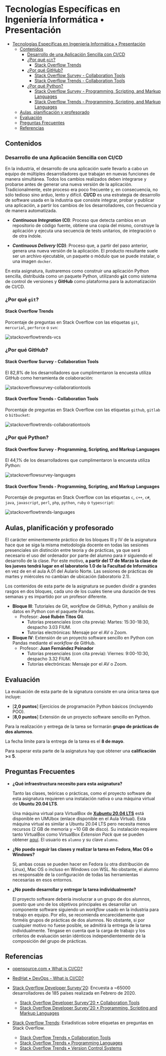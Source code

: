# Tecnologías Específicas en Ingeniería Informática • Presentación

- [Tecnologías Específicas en Ingeniería Informática • Presentación](#tecnologías-específicas-en-ingeniería-informática--presentación)
  - [Contenidos](#contenidos)
    - [Desarrollo de una Aplicación Sencilla con CI/CD](#desarrollo-de-una-aplicación-sencilla-con-cicd)
    - [¿Por qué `git`?](#por-qué-git)
      - [Stack Overflow Trends](#stack-overflow-trends)
    - [¿Por qué GitHub?](#por-qué-github)
      - [Stack Overflow Survey - Collaboration Tools](#stack-overflow-survey---collaboration-tools)
      - [Stack Overflow Trends - Collaboration Tools](#stack-overflow-trends---collaboration-tools)
    - [¿Por qué Python?](#por-qué-python)
      - [Stack Overflow Survey - Programming, Scripting, and Markup Languages](#stack-overflow-survey---programming-scripting-and-markup-languages)
      - [Stack Overflow Trends - Programming, Scripting, and Markup Languages](#stack-overflow-trends---programming-scripting-and-markup-languages)
  - [Aulas, planificación y profesorado](#aulas-planificación-y-profesorado)
  - [Evaluación](#evaluación)
  - [Preguntas Frecuentes](#preguntas-frecuentes)
  - [Referencias](#referencias)

## Contenidos

### Desarrollo de una Aplicación Sencilla con CI/CD

En la industria, el desarrollo de una aplicación suele llevarlo a cabo un equipo
de múltiples desarrolladores que trabajan en nuevas funciones de manera
simultánea. Todos los cambios realizados deben integrarse y probarse antes de
generar una nueva versión de la aplicación. Tradicionalmente, este proceso era
poco frecuente y, en consecuencia, no sólo tedioso sino arduo, lento y difícil.
**CI/CD** es una estrategia de desarrollo de software usada en la industria que
consiste integrar, probar y publicar una aplicación, a partir los cambios de los
desarrolladores, con frecuencia y de manera automatizada.

- ***Continuous Integration* (CI)**: Proceso que detecta cambios en un
  repositorio de código fuente, obtiene una copia del mismo, construye la
  aplicación y ejecuta una secuencia de tests unitarios, de integración o de
  otra índole.

- ***Continuous Delivery* (CD)**: Proceso que, a partir del paso anterior,
  genera una nueva versión de la aplicación. El producto resultante suele ser un
  archivo ejecutable, un paquete o módulo que se puede instalar, o una imagen
  `docker`.

En esta asignatura, ilustraremos como construir una aplicación Python sencilla,
distribuida como un paquete Python, utilizando **`git`** como sistema de control
de versiones y **GitHub** como plataforma para la automatización de CI/CD.

### ¿Por qué `git`?

#### Stack Overflow Trends

Porcentaje de preguntas en Stack Overflow con las etiquetas `git`, `mercurial`,
`perforce` o `svn`:

![stackoverflowtrends-vcs](./img/stackoverflowtrends-vcs.svg)

### ¿Por qué GitHub?

#### Stack Overflow Survey - Collaboration Tools

El 82,8% de los desarrolladores que cumplimentaron la encuesta utiliza GitHub
como herramienta de colaboración:

![stackoverflowsurvey-collaborationtools](./img/stackoverflowsurvey-collaborationtools.png)

#### Stack Overflow Trends - Collaboration Tools

Porcentaje de preguntas en Stack Overflow con las etiquetas `github`, `gitlab` o
`bitbucket`:

![stackoverflowtrends-collaborationtools](./img/stackoverflowtrends-collaborationtools.svg)

### ¿Por qué Python?

#### Stack Overflow Survey - Programming, Scripting, and Markup Languages

El 44,1% de los desarrolladores que cumplimentaron la encuesta utiliza Python:

![stackoverflowsurvey-languages](./img/stackoverflowsurvey-languages.png)

#### Stack Overflow Trends - Programming, Scripting, and Markup Languages

Porcentaje de preguntas en Stack Overflow con las etiquetas `c`, `c++`, `c#`,
`java`, `javascript`, `perl`, `php`, `python`, `ruby` o `typescript`:

![stackoverflowtrends-languages](./img/stackoverflowtrends-languages.svg)

## Aulas, planificación y profesorado

El carácter eminentemente práctico de los bloques III y IV de la asignatura hace
que se siga la misma metodología docente en todas las sesiones presenciales sin
distinción entre teoría y de prácticas, ya que será necesario el uso del
ordenador por parte del alumno para ir siguiendo el desarrollo de la clase. Por
este motivo, **a partir del 17 de Marzo la clase de los jueves tendrá lugar en
el laboratorio 1.0 de la Facultad de Informática** en vez de en el aula A.01 del
Aulario Norte. Las sesiones de prácticas de martes y miércoles no cambian de
ubicación (laboratorio 2.1).

Los contenidos de esta parte de la asignatura se pueden dividir a grandes rasgos
en dos bloques, cada uno de los cuales tiene una duración de tres semanas y es
impartido por un profesor diferente.

- **Bloque III**: Tutoriales de Git, *workflow* de GitHub, Python y análisis de
  datos en Python con el paquete Pandas.
  - Profesor: **José Rubén Titos Gil**.
    - Tutorías presenciales (con cita previa): Martes: 15:30-18:30, despacho
      3.03 FIUM.
    - Tutorías electrónicas: Mensaje por el AV o Zoom.
- **Bloque IV**: Extensión de un proyecto software sencillo en Python con
  Pandas mediante el *workflow* de GitHub.
  - Profesor: **Juan Fernández Peinador**
    - Tutorías presenciales (con cita previa): Viernes: 9:00-10:30, despacho
      3.32 FIUM.
    - Tutorías electrónicas: Mensaje por el AV o Zoom.

## Evaluación

La evaluación de esta parte de la signatura consiste en una única tarea que
incluye:

- [**2,0 puntos**] Ejercicios de programación Python básicos (incluyendo POO).
- [**8,0 puntos**] Extensión de un proyecto software sencillo en Python.

Para la realización y entrega de la tarea se formarán **grupo de prácticas de
dos alumnos**.

La fecha límite para la entrega de la tarea es el **8 de mayo**.

Para superar esta parte de la asignatura hay que obtener una **calificación \>=
5**.

## Preguntas Frecuentes

- **¿Qué infraestructura necesito para esta asignatura?**
  
  Tanto las clases, teóricas o prácticas, como el proyecto software de esta
  asignatura requieren una instalación nativa o una máquina virtual de **Ubuntu
  20.04 LTS**.

  Una máquina virtual para VirtualBox de [**Xubuntu 20.04
  LTS**](https://xubuntu.org/) está disponible en UMUbox (enlace disponible en
  el Aula Virtual). Esta máquina virtual es similar a Ubuntu 20.04 LTS pero
  necesita menos recursos (2 GB de memoria y ~10 GB de disco). Su instalación
  requiere tanto VirtualBox como VirtualBox *Extension Pack* que se pueden
  obtener [aquí](https://www.virtualbox.org/wiki/Downloads). El usuario es
  `alumno` y su clave `alumno`.

- **¿No puedo seguir las clases y realizar la tarea en Fedora, Mac OS o Windows?**

  Sí, ambas cosas se pueden hacer en Fedora (u otra distribución de Linux), Mac
  OS o incluso en Windows con WSL. No obstante, el alumno es responsable de la
  configuración de todas las herramientas necesarias en esos entornos.

- **¿No puedo desarrollar y entregar la tarea individualmente?**

  El proyecto software debería involucrar a un grupo de dos alumnos, puesto que
  uno de los objetivos principales es desarrollar un componente software
  siguiendo un *workflow* usado en la industria para trabajo en equipo. Por
  ello, se recomienda encarecidamente que forméis grupos de prácticas de dos
  alumnos. No obstante, si por cualquier motivo no fuese posible, se admitirá la
  entrega de la tarea individualmente. Téngase en cuenta que la carga de trabajo
  y los criterios de evaluación serán idénticos independientemente de la
  composición del grupo de prácticas.

## Referencias

- [opensource.com • What is CI/CD?](https://opensource.com/article/18/8/what-cicd)
- [RedHat • DevOps - What is CI/CD?](https://www.redhat.com/en/topics/devops/what-is-ci-cd)

- [Stack Overflow Developer Survey'20](https://insights.stackoverflow.com/survey/2020):
  Encuesta a ~65000 desarrolladores de 185 países realizada en Febrero de 2020.
  - [Stack Overflow Developer Survey'20 • Collaboration Tools](https://insights.stackoverflow.com/survey/2020#technology-collaboration-tools)
  - [Stack Overflow Developer Survey'20 • Programming, Scripting and Markup Languages](https://insights.stackoverflow.com/survey/2020#technology-programming-scripting-and-markup-languages)

- [Stack Overflow Trends](https://insights.stackoverflow.com/trends):
  Estadísticas sobre etiquetas en preguntas en Stack Overflow.
  - [Stack Overflow Trends • Collaboration Tools](https://insights.stackoverflow.com/trends?tags=github%2Cgitlab%2Cbitbucket)
  - [Stack Overflow Trends • Programming Languages](https://insights.stackoverflow.com/trends?tags=c%2Cc%2B%2B%2Cc%23%2Cjava%2Cjavascript%2Cperl%2Cphp%2Cpython%2Cruby%2Ctypescript)
  - [Stack Overflow Trends • Version Control Systems](https://insights.stackoverflow.com/trends?tags=git%2Cmercurial%2Cperforce%2Csvn)
